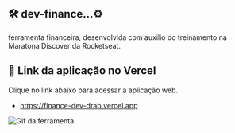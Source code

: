 ## 🛠 dev-finance...⚙

ferramenta financeira, desenvolvida com auxilio do treinamento na Maratona Discover da Rocketseat.

## 🔗 Link da aplicação no Vercel

Clique no link abaixo para acessar a aplicação web.

- https://finance-dev-drab.vercel.app



![Gif da ferramenta](https://github.com/mizael-am3/dev-finance/blob/main/dev-finance.gif)
